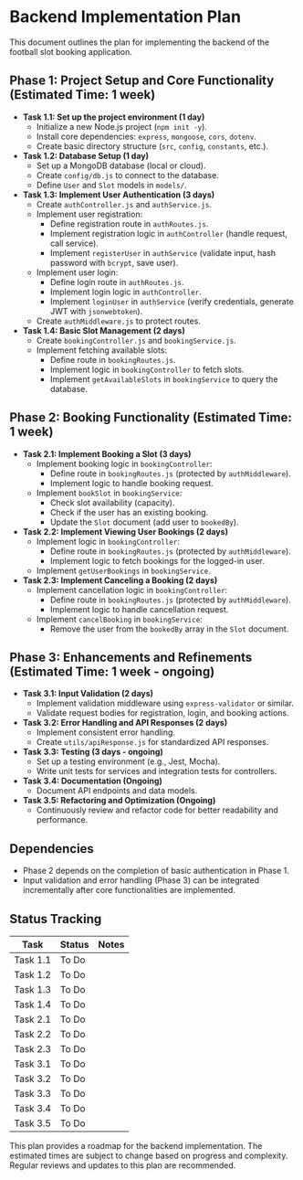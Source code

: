 # Backend Implementation Plan

This document outlines the plan for implementing the backend of the football slot booking application.

## Phase 1: Project Setup and Core Functionality (Estimated Time: 1 week)

*   **Task 1.1: Set up the project environment (1 day)**
    *   Initialize a new Node.js project (`npm init -y`).
    *   Install core dependencies: `express`, `mongoose`, `cors`, `dotenv`.
    *   Create basic directory structure (`src`, `config`, `constants`, etc.).
*   **Task 1.2: Database Setup (1 day)**
    *   Set up a MongoDB database (local or cloud).
    *   Create `config/db.js` to connect to the database.
    *   Define `User` and `Slot` models in `models/`.
*   **Task 1.3: Implement User Authentication (3 days)**
    *   Create `authController.js` and `authService.js`.
    *   Implement user registration:
        *   Define registration route in `authRoutes.js`.
        *   Implement registration logic in `authController` (handle request, call service).
        *   Implement `registerUser` in `authService` (validate input, hash password with `bcrypt`, save user).
    *   Implement user login:
        *   Define login route in `authRoutes.js`.
        *   Implement login logic in `authController`.
        *   Implement `loginUser` in `authService` (verify credentials, generate JWT with `jsonwebtoken`).
    *   Create `authMiddleware.js` to protect routes.
*   **Task 1.4: Basic Slot Management (2 days)**
    *   Create `bookingController.js` and `bookingService.js`.
    *   Implement fetching available slots:
        *   Define route in `bookingRoutes.js`.
        *   Implement logic in `bookingController` to fetch slots.
        *   Implement `getAvailableSlots` in `bookingService` to query the database.

## Phase 2: Booking Functionality (Estimated Time: 1 week)

*   **Task 2.1: Implement Booking a Slot (3 days)**
    *   Implement booking logic in `bookingController`:
        *   Define route in `bookingRoutes.js` (protected by `authMiddleware`).
        *   Implement logic to handle booking request.
    *   Implement `bookSlot` in `bookingService`:
        *   Check slot availability (capacity).
        *   Check if the user has an existing booking.
        *   Update the `Slot` document (add user to `bookedBy`).
*   **Task 2.2: Implement Viewing User Bookings (2 days)**
    *   Implement logic in `bookingController`:
        *   Define route in `bookingRoutes.js` (protected by `authMiddleware`).
        *   Implement logic to fetch bookings for the logged-in user.
    *   Implement `getUserBookings` in `bookingService`.
*   **Task 2.3: Implement Canceling a Booking (2 days)**
    *   Implement cancellation logic in `bookingController`:
        *   Define route in `bookingRoutes.js` (protected by `authMiddleware`).
        *   Implement logic to handle cancellation request.
    *   Implement `cancelBooking` in `bookingService`:
        *   Remove the user from the `bookedBy` array in the `Slot` document.

## Phase 3: Enhancements and Refinements (Estimated Time: 1 week - ongoing)

*   **Task 3.1: Input Validation (2 days)**
    *   Implement validation middleware using `express-validator` or similar.
    *   Validate request bodies for registration, login, and booking actions.
*   **Task 3.2: Error Handling and API Responses (2 days)**
    *   Implement consistent error handling.
    *   Create `utils/apiResponse.js` for standardized API responses.
*   **Task 3.3: Testing (3 days - ongoing)**
    *   Set up a testing environment (e.g., Jest, Mocha).
    *   Write unit tests for services and integration tests for controllers.
*   **Task 3.4: Documentation (Ongoing)**
    *   Document API endpoints and data models.
*   **Task 3.5: Refactoring and Optimization (Ongoing)**
    *   Continuously review and refactor code for better readability and performance.

## Dependencies

*   Phase 2 depends on the completion of basic authentication in Phase 1.
*   Input validation and error handling (Phase 3) can be integrated incrementally after core functionalities are implemented.

## Status Tracking

| Task | Status | Notes |
|---|---|---|
| Task 1.1 | To Do |  |
| Task 1.2 | To Do |  |
| Task 1.3 | To Do |  |
| Task 1.4 | To Do |  |
| Task 2.1 | To Do |  |
| Task 2.2 | To Do |  |
| Task 2.3 | To Do |  |
| Task 3.1 | To Do |  |
| Task 3.2 | To Do |  |
| Task 3.3 | To Do |  |
| Task 3.4 | To Do |  |
| Task 3.5 | To Do |  |

This plan provides a roadmap for the backend implementation. The estimated times are subject to change based on progress and complexity. Regular reviews and updates to this plan are recommended.